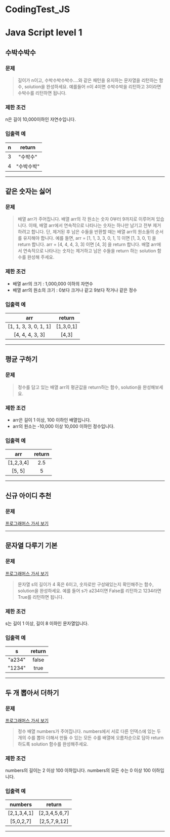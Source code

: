 # CodingTest_JS

# Java Script level 1

## 수박수박수

### 문제

> 길이가 n이고, 수박수박수박수....와 같은 패턴을 유지하는 문자열을 리턴하는 함수, solution을 완성하세요. 예를들어 n이 4이면 수박수박을 리턴하고 3이라면 수박수를 리턴하면 됩니다.

### 제한 조건

n은 길이 10,000이하인 자연수입니다.

### 입출력 예

|  n  |   return   |
| :-: | :--------: |
|  3  |  "수박수"  |
|  4  | "수박수박" |

---

## 같은 숫자는 싫어

### 문제

> 배열 arr가 주어집니다. 배열 arr의 각 원소는 숫자 0부터 9까지로 이루어져 있습니다. 이때, 배열 arr에서 연속적으로 나타나는 숫자는 하나만 남기고 전부 제거하려고 합니다. 단, 제거된 후 남은 수들을 반환할 때는 배열 arr의 원소들의 순서를 유지해야 합니다. 예를 들면,
> arr = [1, 1, 3, 3, 0, 1, 1] 이면 [1, 3, 0, 1] 을 return 합니다.
> arr = [4, 4, 4, 3, 3] 이면 [4, 3] 을 return 합니다.
> 배열 arr에서 연속적으로 나타나는 숫자는 제거하고 남은 수들을 return 하는 solution 함수를 완성해 주세요.

### 제한 조건

- 배열 arr의 크기 : 1,000,000 이하의 자연수
- 배열 arr의 원소의 크기 : 0보다 크거나 같고 9보다 작거나 같은 정수

### 입출력 예

|          arr          |  return   |
| :-------------------: | :-------: |
| [1, 1, 3, 3, 0, 1, 1] | [1,3,0,1] |
|    [4, 4, 4, 3, 3]    |   [4,3]   |

---

## 평균 구하기

### 문제

> 정수를 담고 있는 배열 arr의 평균값을 return하는 함수, solution을 완성해보세요.

### 제한 조건

- arr은 길이 1 이상, 100 이하인 배열입니다.
- arr의 원소는 -10,000 이상 10,000 이하인 정수입니다.

### 입출력 예

|    arr    | return |
| :-------: | :----: |
| [1,2,3,4] |  2.5   |
|  [5, 5]   |   5    |

---

## 신규 아이디 추천

### 문제

[프로그래머스 가서 보기](https://programmers.co.kr/learn/courses/30/lessons/72410)

---

## 문자열 다루기 기본

### 문제

[프로그래머스 가서 보기](https://programmers.co.kr/learn/courses/30/lessons/12918)

> 문자열 s의 길이가 4 혹은 6이고, 숫자로만 구성돼있는지 확인해주는 함수, solution을 완성하세요. 예를 들어 s가 a234이면 False를 리턴하고 1234라면 True를 리턴하면 됩니다.

### 제한 조건

s는 길이 1 이상, 길이 8 이하인 문자열입니다.

### 입출력 예

|   s    | return |
| :----: | :----: |
| "a234" | false  |
| "1234" |  true  |

---

## 두 개 뽑아서 더하기

### 문제

[프로그래머스 가서 보기](https://programmers.co.kr/learn/courses/30/lessons/68644)

> 정수 배열 numbers가 주어집니다. numbers에서 서로 다른 인덱스에 있는 두 개의 수를 뽑아 더해서 만들 수 있는 모든 수를 배열에 오름차순으로 담아 return 하도록 solution 함수를 완성해주세요.

### 제한 조건

numbers의 길이는 2 이상 100 이하입니다.
numbers의 모든 수는 0 이상 100 이하입니다.

### 입출력 예

|   numbers   |    return     |
| :---------: | :-----------: |
| [2,1,3,4,1] | [2,3,4,5,6,7] |
|  [5,0,2,7]  | [2,5,7,9,12]  |

---
